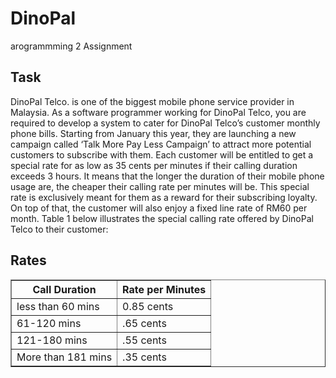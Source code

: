 # DinoPal
arogrammming 2 Assignment
<h2> Task </h2>

DinoPal Telco. is one of the biggest mobile phone service provider in Malaysia. As a software programmer working for DinoPal Telco, you are required to develop a system to cater for DinoPal Telco’s customer monthly phone bills. Starting from January this year, they are launching a new campaign called ‘Talk More Pay Less Campaign’ to attract more potential customers to subscribe with them. Each customer will be entitled to get a special rate for as low as 35 cents per minutes if their calling duration exceeds 3 hours. It means that the longer the duration of their mobile phone usage are, the cheaper their calling rate per minutes will be. This special rate is exclusively meant for them as a reward for their subscribing loyalty. On top of that, the customer will also enjoy a fixed line rate of RM60 per month. Table 1 below illustrates the special calling rate offered by DinoPal Telco to their customer:

<h2> Rates </h2>
<center>
<table border="1">
<tr>
  <th>Call Duration</th>
  <th>Rate per Minutes</th>
</tr>
<tr>
  <td>less than 60 mins</td>
  <td>0.85 cents</td>
</tr>
<tr>
  <td>61-120 mins</td>
  <td>.65 cents</td>
</tr>
<tr>
  <td>121-180 mins</td>
  <td>.55 cents</td>
</tr>
<tr>
  <td>More than 181 mins</td>
  <td>.35 cents</td>
</tr>
</table>
</center>
